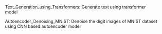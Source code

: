  Text_Generation_using_Transformers: Generate text using transformer model

 Autoencoder_Denoising_MNIST: Denoise the digit images of MNIST dataset using CNN based autoencoder model
